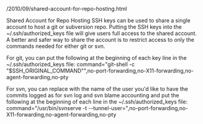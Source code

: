 /2010/09/shared-account-for-repo-hosting.html

Shared Account for Repo Hosting
SSH keys can be used to share a single account to host a git or subversion repo.  Putting the SSH keys into the ~/.ssh/authorized_keys file will give users full access to the shared account.  A better and safer way to share the account is to restrict access to only the commands needed for either git or svn.

For git, you can put the following at the beginning of each key line in the ~/.ssh/authorized_keys file:
command="git-shell -c \"$SSH_ORIGINAL_COMMAND\"",no-port-forwarding,no-X11-forwarding,no-agent-forwarding,no-pty

For svn, you can replace <user> with the name of the user you'd like to have the commits logged as for svn log and svn blame accounting and put the following at the beginning of each line in the ~/.ssh/authorized_keys file:
command="/usr/bin/svnserve -t --tunnel-user=<user>",no-port-forwarding,no-X11-forwarding,no-agent-forwarding,no-pty
